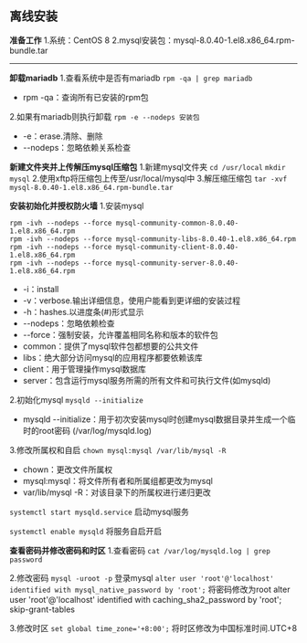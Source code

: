 ## 离线安装
**准备工作**
1.系统：CentOS 8
2.mysql安装包：mysql-8.0.40-1.el8.x86_64.rpm-bundle.tar
****
**卸载mariadb**
1.查看系统中是否有mariadb
`rpm -qa | grep mariadb`
- rpm -qa：查询所有已安装的rpm包
  
2.如果有mariadb则执行卸载
`rpm -e --nodeps 安装包`
- -e：erase.清除、删除
- --nodeps：忽略依赖关系检查

**新建文件夹并上传解压mysql压缩包**
1.新建mysql文件夹
`cd /usr/local`
`mkdir mysql`
2.使用xftp将压缩包上传至/usr/local/mysql中
3.解压缩压缩包
`tar -xvf mysql-8.0.40-1.el8.x86_64.rpm-bundle.tar`

**安装初始化并授权防火墙**
1.安装mysql
```
rpm -ivh --nodeps --force mysql-community-common-8.0.40-1.el8.x86_64.rpm
rpm -ivh --nodeps --force mysql-community-libs-8.0.40-1.el8.x86_64.rpm
rpm -ivh --nodeps --force mysql-community-client-8.0.40-1.el8.x86_64.rpm
rpm -ivh --nodeps --force mysql-community-server-8.0.40-1.el8.x86_64.rpm
```
- -i：install
- -v：verbose.输出详细信息，使用户能看到更详细的安装过程
- -h：hashes.以进度条(#)形式显示
- --nodeps：忽略依赖检查
- --force：强制安装，允许覆盖相同名称和版本的软件包
- common：提供了mysql软件包都想要的公共文件
- libs：绝大部分访问mysql的应用程序都要依赖该库
- client：用于管理操作mysql数据库
- server：包含运行mysql服务所需的所有文件和可执行文件(如mysqld)

2.初始化mysql
`mysqld --initialize`
- mysqld --initialize：用于初次安装mysql时创建mysql数据目录并生成一个临时的root密码 (/var/log/mysqld.log)

3.修改所属权和自启
`chown mysql:mysql /var/lib/mysql -R`
- chown：更改文件所属权
- mysql:mysql：将文件所有者和所属组都更改为mysql
- var/lib/mysql -R：对该目录下的所属权进行递归更改

`systemctl start mysqld.service` 启动mysql服务

`systemctl enable mysqld` 将服务自启开启

**查看密码并修改密码和时区**
1.查看密码
`cat /var/log/mysqld.log | grep password`

2.修改密码
`mysql -uroot -p` 登录mysql
`alter user 'root'@'localhost' identified with mysql_native_password by 'root';` 将密码修改为root
alter user 'root'@'localhost' identified with caching_sha2_password by 'root';
skip-grant-tables

3.修改时区
`set global time_zone='+8:00';` 将时区修改为中国标准时间.UTC+8